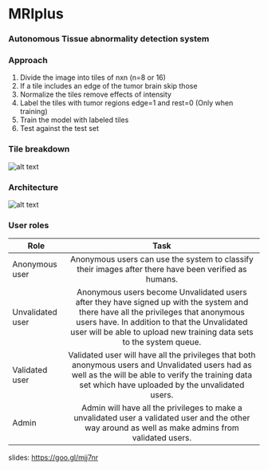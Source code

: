 # MRIplus #


### Autonomous Tissue abnormality detection system ###

### Approach ###

1. Divide the image into tiles of nxn (n=8 or 16)
2. If a tile includes an edge of the tumor brain skip those
3. Normalize the tiles remove effects of intensity
4. Label the tiles with tumor regions edge=1 and rest=0 (Only when training)
5. Train the model with labeled tiles
6. Test against the test set

### Tile breakdown ###
![alt text](http://s14.postimg.org/jkpww928x/Screen_Shot_2016_03_27_at_9_50_58_PM.png)

### Architecture ###

![alt text](http://s8.postimg.org/nbuzg2n91/Screen_Shot_2016_03_27_at_9_42_01_PM.png)

### User roles ###

| Role        | Task           |
| ------------- |:-------------:|
|Anonymous user|Anonymous users can use the system to classify their images after there have been verified as humans.|
|Unvalidated user|Anonymous users become Unvalidated users after they have signed up with the system and there have all the privileges that anonymous users have. In addition to that the Unvalidated user will be able to upload new training data sets to the system queue.|
|Validated user|Validated user will have all the privileges that both anonymous users and Unvalidated users had as well as the will be able to verify the training data set which have uploaded by the unvalidated users.|
|Admin|Admin will have all the privileges to make a unvalidated user a validated user and the other way around as well as make admins from validated users.|

slides: https://goo.gl/mjj7nr
